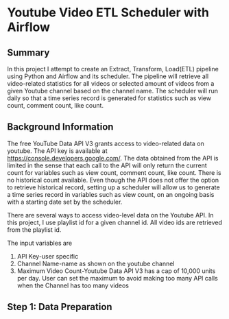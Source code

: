 # Youtube Video ETL Scheduler with Airflow

**Summary**
---
In this project I attempt to create an Extract, Transform, Load(ETL) pipeline using Python and Airflow and its scheduler. The pipeline will retrieve all video-related statistics for all videos or selected amount of videos from a given Youtube channel based on the channel name. The scheduler will run daily so that a time series record is generated for statistics such as view count, comment count, like count.  

**Background Information**
---
The free YouTube Data API V3 grants access to video-related data on youtube. The API key is available at https://console.developers.google.com/. The data obtained from the API is limited in the sense that each call to the API will only return the current count for variables such as view count, comment count, like count. There is no historical count available. Even though the API does not offer the option to retrieve historical record, setting up a scheduler will allow us to generate a time series record in variables such as view count, on an ongoing basis with a starting date set by the scheduler.

There are several ways to access video-level data on the Youtube API. In this project, I use playlist id for a given channel id. All video ids are retrieved from the playlist id.

The input variables are
1. API Key-user specific
2. Channel Name-name as shown on the youtube channel
3. Maximum Video Count-Youtube Data API V3 has a cap of 10,000 units per day. User can set the maximum to avoid making too many API calls when the Channel has too many videos

**Step 1: Data Preparation**
---
